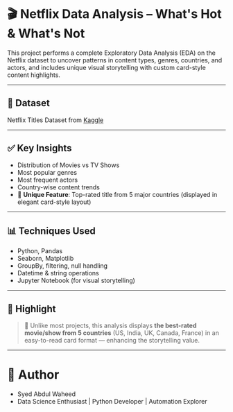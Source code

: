 # 🎬 Netflix Data Analysis – What's Hot & What's Not

This project performs a complete Exploratory Data Analysis (EDA) on the Netflix dataset to uncover patterns in content types, genres, countries, and actors, and includes unique visual storytelling with custom card-style content highlights.

---

## 📁 Dataset
Netflix Titles Dataset from [Kaggle](https://www.kaggle.com/datasets/shivamb/netflix-shows)

---

## ✅ Key Insights
- Distribution of Movies vs TV Shows
- Most popular genres
- Most frequent actors
- Country-wise content trends
- 📌 **Unique Feature**: Top-rated title from 5 major countries (displayed in elegant card-style layout)

---

## 📊 Techniques Used
- Python, Pandas
- Seaborn, Matplotlib
- GroupBy, filtering, null handling
- Datetime & string operations
- Jupyter Notebook (for visual storytelling)

---

## 🧪 Highlight
> 🎯 Unlike most projects, this analysis displays **the best-rated movie/show from 5 countries** (US, India, UK, Canada, France) in an easy-to-read card format — enhancing the storytelling value.

---
# 👤 Author
- Syed Abdul Waheed
- Data Science Enthusiast | Python Developer | Automation Explorer

